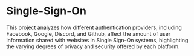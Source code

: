 # Single-Sign-On
This project analyzes how different authentication providers, including Facebook, Google, Discord, and Github, affect the amount of user information shared with websites in Single Sign-On systems, highlighting the varying degrees of privacy and security offered by each platform.
